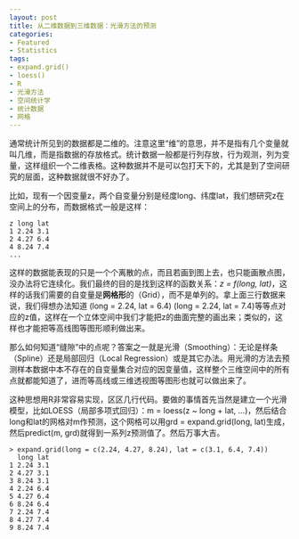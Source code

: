 ```yaml
---
layout: post
title: 从二维数据到三维数据：光滑方法的预测
categories:
- Featured
- Statistics
tags:
- expand.grid()
- loess()
- R
- 光滑方法
- 空间统计学
- 统计数据
- 网格
---
```


通常统计所见到的数据都是二维的。注意这里“维”的意思，并不是指有几个变量就叫几维，而是指数据的存放格式。统计数据一般都是行列存放，行为观测，列为变量，这样组织一个二维表格。这种数据并不是可以包打天下的，尤其是到了空间研究的层面，这种数据就很不好办了。

比如，现有一个因变量z，两个自变量分别是经度long、纬度lat，我们想研究z在空间上的分布，而数据格式一般是这样：

    
    z long lat
    1 2.24 3.1
    2 4.27 6.4
    4 8.24 7.4
    ...


这样的数据能表现的只是一个个离散的点，而且若画到图上去，也只能画散点图，没办法将它连续化。我们最终的目的是找到这样的函数关系：_z = f(long, lat)_，这样的话我们需要的自变量是**网格形**的（Grid），而不是单列的。拿上面三行数据来说，我们得想办法知道 (long = 2.24, lat = 6.4) (long = 2.24, lat = 7.4)等等点对应的z值，这样在一个立体空间中我们才能把z的曲面完整的画出来；类似的，这样也才能把等高线图等图形顺利做出来。

那么如何知道“缝隙”中的点呢？答案之一就是光滑（Smoothing）：无论是样条（Spline）还是局部回归（Local Regression）或是其它办法。用光滑的方法去预测样本数据中本不存在的自变量集合对应的因变量值，这样整个三维空间中的所有点就都能知道了，进而等高线或三维透视图等图形也就可以做出来了。

这种思想用R非常容易实现，区区几行代码。要做的事情首先当然是建立一个光滑模型，比如LOESS（局部多项式回归）：m = loess(z ~ long + lat, ...)，然后结合long和lat的网格对m作预测，这个网格可以用grd = expand.grid(long, lat)生成，然后predict(m, grd)就得到一系列z预测值了。然后万事大吉。

    
    > expand.grid(long = c(2.24, 4.27, 8.24), lat = c(3.1, 6.4, 7.4))
      long lat
    1 2.24 3.1
    2 4.27 3.1
    3 8.24 3.1
    4 2.24 6.4
    5 4.27 6.4
    6 8.24 6.4
    7 2.24 7.4
    8 4.27 7.4
    9 8.24 7.4
